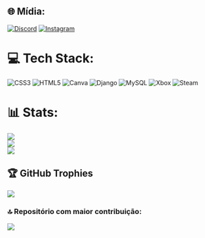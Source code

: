 ## 🌐 Mídia:
[![Discord](https://img.shields.io/badge/Discord-%237289DA.svg?logo=discord&logoColor=white)](https://discord.gg/joaoosabio) [![Instagram](https://img.shields.io/badge/Instagram-%23E4405F.svg?logo=Instagram&logoColor=white)](https://instagram.com/joaopedrosbt) 

# 💻 Tech Stack:
![CSS3](https://img.shields.io/badge/css3-%231572B6.svg?style=for-the-badge&logo=css3&logoColor=white) ![HTML5](https://img.shields.io/badge/html5-%23E34F26.svg?style=for-the-badge&logo=html5&logoColor=white) ![Canva](https://img.shields.io/badge/Canva-%2300C4CC.svg?style=for-the-badge&logo=Canva&logoColor=white) ![Django](https://img.shields.io/badge/django-%23092E20.svg?style=for-the-badge&logo=django&logoColor=white) ![MySQL](https://img.shields.io/badge/mysql-4479A1.svg?style=for-the-badge&logo=mysql&logoColor=white) ![Xbox](https://img.shields.io/badge/xbox-%23107C10.svg?style=for-the-badge&logo=xbox&logoColor=white) ![Steam](https://img.shields.io/badge/steam-%23000000.svg?style=for-the-badge&logo=steam&logoColor=white)
# 📊 Stats:
![](https://github-readme-stats.vercel.app/api?username=JoaoPedroSBT00&theme=merko&hide_border=false&include_all_commits=false&count_private=false)<br/>
![](https://nirzak-streak-stats.vercel.app/?user=JoaoPedroSBT00&theme=merko&hide_border=false)<br/>
![](https://github-readme-stats.vercel.app/api/top-langs/?username=JoaoPedroSBT00&theme=merko&hide_border=false&include_all_commits=false&count_private=false&layout=compact)

## 🏆 GitHub Trophies
![](https://github-profile-trophy.vercel.app/?username=JoaoPedroSBT00&theme=onedark&no-frame=false&no-bg=false&margin-w=4)

### 🔝 Repositório com maior contribuição:
![](https://github-contributor-stats.vercel.app/api?username=JoaoPedroSBT00&limit=5&theme=dark&combine_all_yearly_contributions=true)

<!-- Proudly created with GPRM ( https://gprm.itsvg.in ) -->
